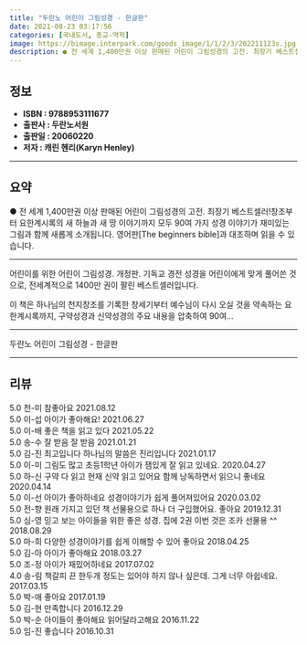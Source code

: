 ```yaml
---
title: "두란노 어린이 그림성경 - 한글판"
date: 2021-08-23 03:17:56
categories: [국내도서, 종교-역학]
image: https://bimage.interpark.com/goods_image/1/1/2/3/202211123s.jpg
description: ● 전 세계 1,400만권 이상 판매된 어린이 그림성경의 고전. 최장기 베스트셀러!창조부터 요한계시록의 새 하늘과 새 땅 이야기까지 모두 90여 가지 성경 이야기가 재미있는 그림과 함께 새롭게 소개됩니다. 영어판[The beginners bible]과 대조하며 읽을 수 있습니다.
---
```


## **정보**

- **ISBN : 9788953111677**
- **출판사 : 두란노서원**
- **출판일 : 20060220**
- **저자 : 캐린 헨리(Karyn Henley)**

------



## **요약**

●  전 세계 1,400만권 이상 판매된 어린이 그림성경의 고전. 최장기 베스트셀러!창조부터 요한계시록의 새 하늘과 새 땅 이야기까지 모두 90여 가지 성경 이야기가 재미있는 그림과 함께 새롭게 소개됩니다. 영어판[The beginners bible]과 대조하며 읽을 수 있습니다.

------

어린이를 위한 어린이 그림성경. 개정판. 기독교 경전 성경을 어린이에게 맞게 풀어쓴 것으로, 전세계적으로 1400만 권이 팔린 베스트셀러입니다.

이 책은 하나님의 천지창조를 기록한 창세기부터 예수님이 다시 오실 것을 약속하는 요한계시록까지, 구약성경과 신약성경의 주요 내용을 압축하여 90여... 

------


두란노 어린이 그림성경 - 한글판 

------


## **리뷰** 

5.0 천-미 참좋아요 2021.08.12 <br/>5.0 이-섭 아이가 좋아해요! 2021.06.27 <br/>5.0 이-배 좋은 책을 읽고 있다  2021.05.22 <br/>5.0 송-수 잘 받음 잘 받음 2021.01.21 <br/>5.0 김-진 최고입니다 하나님의 말씀은 진리입니다 2021.01.17 <br/>5.0 이-미 그림도 많고 초등1학년 아이가 잼있게 잘 읽고 있네요.  2020.04.27 <br/>5.0 하-신 구약 다 읽고 현재 신약 읽고 있어요 함께 낭독하면서 읽으니 좋네요 2020.04.14 <br/>5.0 이-선 아이가 좋아하네요
성경이야기가 쉽게 풀어져있어요 2020.03.02 <br/>5.0 전-향 원래 가지고 있던 책 선물용으로 하나 더 구입했어요. 좋아요 2019.12.31 <br/>5.0 심-영 믿고 보는 아이들을 위한 좋은 성경. 집에 2권 이번 것은 조카 선물용 ^^ 2018.08.29 <br/>5.0 마-희 다양한 성경이야기를 쉽게 이해할 수 있어 좋아요 2018.04.25 <br/>5.0 김-아 아이가 좋아해요 2018.03.27 <br/>5.0 조-정 아이가 재밌어하네요 2017.07.02 <br/>4.0 송-림 책갈피 끈 한두개 정도는 있어야 하지 않나 싶은데. 그게 너무 아쉽네요.  2017.03.15 <br/>5.0 박-애 좋아요 2017.01.19 <br/>5.0 김-현 만족합니다  2016.12.29 <br/>5.0 박-순 아이들이 좋아해요 읽어달라고해요 2016.11.22 <br/>5.0 임-진 좋습니다 2016.10.31 <br/>